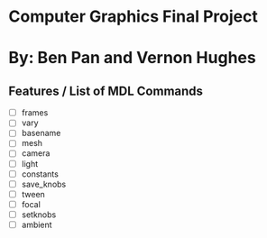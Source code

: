 # Computer Graphics Final Project
# By: Ben Pan and Vernon Hughes

## Features / List of MDL Commands
- [ ] frames
- [ ] vary
- [ ] basename
- [ ] mesh
- [ ] camera
- [ ] light
- [ ] constants
- [ ] save_knobs
- [ ] tween
- [ ] focal
- [ ] setknobs
- [ ] ambient

